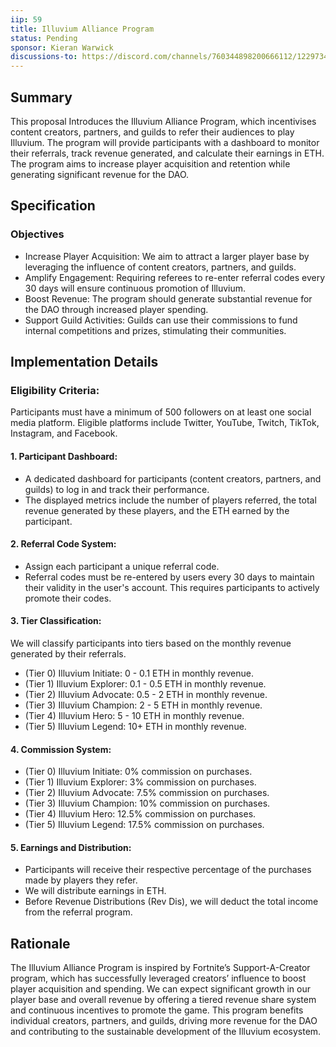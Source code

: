 ```yaml
---
iip: 59
title: Illuvium Alliance Program
status: Pending
sponsor: Kieran Warwick
discussions-to: https://discord.com/channels/760344898200666112/1229734551006216193
---
```


## Summary
This proposal Introduces the Illuvium Alliance Program, which incentivises content creators, partners, and guilds to refer their audiences to play Illuvium. The program will provide participants with a dashboard to monitor their referrals, track revenue generated, and calculate their earnings in ETH. The program aims to increase player acquisition and retention while generating significant revenue for the DAO. 

## Specification
### Objectives
- Increase Player Acquisition: We aim to attract a larger player base by leveraging the influence of content creators, partners, and guilds.
- Amplify Engagement: Requiring referees to re-enter referral codes every 30 days will ensure continuous promotion of Illuvium.
- Boost Revenue: The program should generate substantial revenue for the DAO through increased player spending.
- Support Guild Activities: Guilds can use their commissions to fund internal competitions and prizes, stimulating their communities.

## Implementation Details
### Eligibility Criteria:
Participants must have a minimum of 500 followers on at least one social media platform. Eligible platforms include Twitter, YouTube, Twitch, TikTok, Instagram, and Facebook.

#### 1. Participant Dashboard:
- A dedicated dashboard for participants (content creators, partners, and guilds) to log in and track their performance.
- The displayed metrics include the number of players referred, the total revenue generated by these players, and the ETH earned by the participant.

#### 2. Referral Code System:
- Assign each participant a unique referral code.
- Referral codes must be re-entered by users every 30 days to maintain their validity in the user's account. This requires participants to actively promote their codes.

#### 3. Tier Classification:
We will classify participants into tiers based on the monthly revenue generated by their referrals.
- (Tier 0) Illuvium Initiate: 0 - 0.1 ETH in monthly revenue. 
- (Tier 1) Illuvium Explorer: 0.1 - 0.5 ETH in monthly revenue.
- (Tier 2) Illuvium Advocate: 0.5 - 2 ETH in monthly revenue.
- (Tier 3) Illuvium Champion: 2 - 5 ETH in monthly revenue.
- (Tier 4) Illuvium Hero: 5 - 10 ETH in monthly revenue.
- (Tier 5) Illuvium Legend: 10+ ETH in monthly revenue.

#### 4. Commission System:
- (Tier 0) Illuvium Initiate: 0% commission on purchases. 
- (Tier 1) Illuvium Explorer: 3% commission on purchases.
- (Tier 2) Illuvium Advocate: 7.5% commission on purchases.
- (Tier 3) Illuvium Champion: 10% commission on purchases.
- (Tier 4) Illuvium Hero: 12.5% commission on purchases. 
- (Tier 5) Illuvium Legend: 17.5% commission on purchases.

#### 5. Earnings and Distribution:
- Participants will receive their respective percentage of the purchases made by players they refer.
- We will distribute earnings in ETH.
- Before Revenue Distributions (Rev Dis), we will deduct the total income from the referral program.

## Rationale
The Illuvium Alliance Program is inspired by Fortnite’s Support-A-Creator program, which has successfully leveraged creators’ influence to boost player acquisition and spending. We can expect significant growth in our player base and overall revenue by offering a tiered revenue share system and continuous incentives to promote the game. This program benefits individual creators, partners, and guilds, driving more revenue for the DAO and contributing to the sustainable development of the Illuvium ecosystem.
